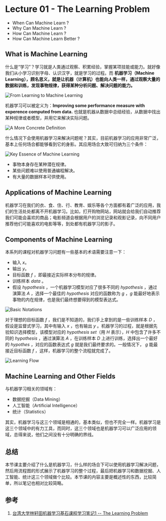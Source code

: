 # Lecture 01 - The Learning Problem

- When Can Machine Learn ?
- Why Can Machine Learn ?
- How Can Machine Learn ?
- How Can Machine Learn Better ?

## What is Machine Learning

什么是“学习”？学习就是人类通过观察、积累经验，掌握某项技能或能力。就好像我们从小学习识别字母、认识汉字，就是学习的过程。而 **机器学习（Machine Learning），顾名思义，就是让机器（计算机）也能向人类一样，通过观察大量的数据和训练，发现事物规律，获得某种分析问题、解决问题的能力。**

![From Learning to Machine Learning](http://ofqm89vhw.bkt.clouddn.com/bde751135d696e30e0c8fe8fb3b606a5.png)

机器学习可以被定义为：**Improving some performance measure with experence computed from data.** 也就是机器从数据中总结经验，从数据中找出某种规律或者模型，并用它来解决实际问题。

![A More Concrete Definition](http://ofqm89vhw.bkt.clouddn.com/9d23f42fa9d4f5a09e58018c1ccfbe76.png)

什么情况下会使用机器学习来解决问题呢？其实，目前机器学习的应用非常广泛，基本上任何场合都能够看到它的身影。其应用场合大致可归纳为三个条件：

![Key Essence of Machine Learning](http://ofqm89vhw.bkt.clouddn.com/35dab4d0e3e334c560edf4fd05cc2d26.png)

- 事物本身存在某种潜在规律。
- 某些问题难以使用普通编程解决。
- 有大量的数据样本可供使用。

## Applications of Machine Learning

机器学习在我们的衣、食、住、行、教育、娱乐等各个方面都有着广泛的应用，我们的生活处处都离不开机器学习。比如，打开购物网站，网站就会给我们自动推荐我们可能会喜欢的商品；电影频道会根据用户的浏览记录和观影记录，向不同用户推荐他们可能喜欢的电影等等，到处都有机器学习的影子。

## Components of Machine Learning

本系列的课程对机器学习问题有一些基本的术语需要注意一下：

- 输入 ${x}$。
- 输出 ${y}$。
- 目标函数 ${f}$ ，即最接近实际样本分布的规律。
- 训练样本 ${data}$ 。
- 假设 ${hypothesis}$ ，一个机器学习模型对应了很多不同的 ${hypothesis}$ ，通过演算法 ${A}$ ，选择一个最佳的 ${hypothesis}$ 对应的函数称为 ${g}$ ，${g}$ 能最好地表示事物的内在规律，也是我们最终想要得到的模型表达式。

![Basic Notations](http://ofqm89vhw.bkt.clouddn.com/6e05f57b4090d304eeea9a0496dd52b4.png)

对于理想的目标函数 ${f}$ ，我们是不知道的，我们手上拿到的是一些训练样本 ${D}$ ，假设是监督式学习，其中有输入 ${x}$ ，也有输出 ${y}$ 。机器学习的过程，就是根据先验知识选择模型，该模型对应的 ${hypothesis\ set}$（用 ${H}$ 表示），${H}$ 中包含了许多不同的 ${hypothesis}$ ，通过演算法 ${A}$ ，在训练样本 ${D}$ 上进行训练，选择出一个最好的 ${hypothes}$ ，对应的函数表达式 ${g}$ 就是我们最终要求的。一般情况下， ${g}$ 能最接近目标函数 ${f}$ ，这样，机器学习的整个流程就完成了。

![Learning Flow](http://ofqm89vhw.bkt.clouddn.com/8dad5d8697d58894760718af5a976294.png)

## Machine Learning and Other Fields

与机器学习相关的领域有：

- 数据挖掘（Data Mining）
- 人工智能（Artificial Intelligence）
- 统计（Statistics）

其实，机器学习与这三个领域是相通的，基本类似，但也不完全一样。机器学习是这三个领域中的有力工具，而同时，这三个领域也是机器学习可以广泛应用的领域，总得来说，他们之间没有十分明确的界线。

## 总结

本节课主要介绍了什么是机器学习，什么样的场合下可以使用机器学习解决问题，然后用流程图的形式展示了机器学习的整个过程，最后把机器学习和数据挖掘、人工智能、统计这三个领域做个比较。本节课的内容主要是概述性的东西，比较简单，所以笔记也相对比较简略。

## 参考

1. [台湾大学林轩田机器学习基石课程学习笔记1 -- The Learning Problem](http://blog.csdn.net/red_stone1/article/details/72899485)